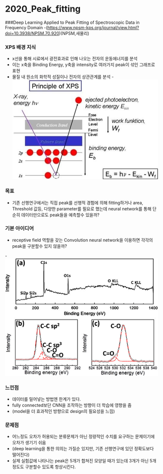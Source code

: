 # 2020_Peak_fitting
###Deep Learning Applied to Peak Fitting of Spectroscopic Data in Frequency Domain
-(https://www.npsm-kps.org/journal/view.html?doi=10.3938/NPSM.70.920)(NPSM,새물리)

### XPS 배경 지식
- x선을 통해 시료에서 광전효과로 인해 나오는 전자의 운동에너지를 분석
- 이는 x축을 Binding Energy, y축을 intensity로 여러가지 peak이 섞인 그래프로 표현
- 물질 내 원소의 화학적 성질이나 전자의 상관관계를 분석
-![xps ex1](https://github.com/mynameisheum/2020_Peak_fitting/blob/main/make%20Train%20data%20code/ex_picture_storage/xps%20ex.png?raw=true)

### 목표
- 기존 선행연구에서는 직접 peak를 선행적 경험에 의해 fitting하거나 area, Threshold 값등, 다양한 parameter를 필요로 했는데 neural network를 통해 단순히 데이터만으로도 peak들을 예측할수 있을까? 

### 기본 아이디어
- receptive field 역할을 갖는 Convolution neural network을 이용하면 각각의 peak을 구분할수 있지 않을까?

-![xps ex2](https://github.com/mynameisheum/2020_Peak_fitting/blob/main/make%20Train%20data%20code/ex_picture_storage/xps%20ex2.png?raw=true)

### 느낀점
- 데이터를 밀어넣는 방법엔 한계가 있다.
- fully connected보단 CNN을 조작하는 방향이 더 학습에 영향을 줌
- (model을 더 효과적인 방향으로 design의 필요성을 느낌)

### 문제점

- 어느정도 오차가 허용되는 분류문제가 아닌 정량적인 수치를 요구하는 문제이기에 오차가 생기기 쉬움
- (deep learning을 통한 의의는 가질순 있지만, 기존 선행연구에 있던 정확도보다 떨어진다)
- 실제 실험값에 나타나는 peak은 5개가 합쳐진 모양일 때가 있는데 3개가 아닌 5개정도도 구분할수 있도록 항샹시킨다.
